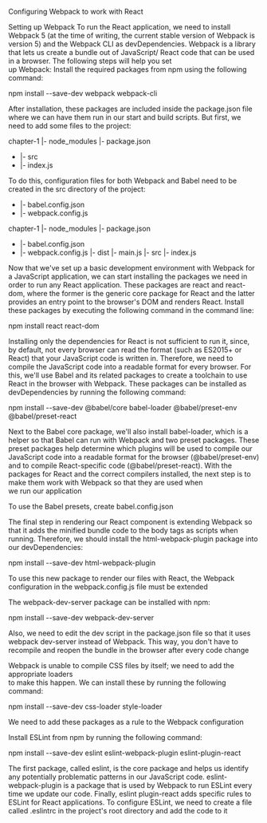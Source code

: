  Configuring Webpack to work with React

  Setting up Webpack
 To run the React application, we need to install Webpack 5 (at the time of writing, 
the current stable version of Webpack is version 5) and the Webpack CLI as 
devDependencies. Webpack is a library that lets us create a bundle out of JavaScript/
 React code that can be used in a browser. The following steps will help you set  
up Webpack:
  Install the required packages from npm using the following command:

 npm install --save-dev webpack webpack-cli
 
  After installation, these packages are included inside the package.json file where 
we can have them run in our start and build scripts. But first, we need to add 
some files to the project:

 chapter-1
  |- node_modules
  |- package.json
 + |- src
 +    |- index.js

To do this, configuration files for both Webpack and Babel need to be created in the src 
directory of the project:
 + |- babel.config.json
 + |- webpack.config.js


 chapter-1
  |- node_modules
  |- package.json
 + |- babel.config.json
 + |- webpack.config.js
  |- dist
     |- main.js 
  |- src
     |- index.js

   
 Now that we've set up a basic development environment with Webpack for  
a JavaScript application, we can start installing the packages we need in order to run any 
React application. 
These packages are react and react-dom, where the former is the generic core package 
for React and the latter provides an entry point to the browser's DOM and renders React. 
Install these packages by executing the following command in the command line:

 npm install react react-dom
 
 Installing only the dependencies for React is not sufficient to run it, since, by default, not 
every browser can read the format (such as ES2015+ or React) that your JavaScript code 
is written in. Therefore, we need to compile the JavaScript code into a readable format for 
every browser.
 For this, we'll use Babel and its related packages to create a toolchain to use React in 
the browser with Webpack. These packages can be installed as devDependencies by 
running the following command:

 npm install --save-dev @babel/core babel-loader @babel/preset-env @babel/preset-react
 
 Next to the Babel core package, we'll also install babel-loader, which is a helper so 
that Babel can run with Webpack and two preset packages. These preset packages help 
determine which plugins will be used to compile our JavaScript code into a readable 
format for the browser (@babel/preset-env) and to compile React-specific code 
(@babel/preset-react). With the packages for React and the correct compilers 
installed, the next step is to make them work with Webpack so that they are used when  
we run our application

To use the Babel presets, create babel.config.json


The final step in rendering our React component is extending Webpack so  
that it adds the minified bundle code to the body tags as scripts when running. 
Therefore, we should install the html-webpack-plugin package into  our devDependencies:

npm install --save-dev html-webpack-plugin

To use this new package to render our files with React, the Webpack configuration 
in the webpack.config.js file must be extended

The webpack-dev-server package can be installed with npm:

 npm install --save-dev webpack-dev-server
 
 Also, we need to edit the dev script in the package.json file so that it uses webpack
dev-server instead of Webpack. This way, you don't have to recompile and reopen the 
bundle in the browser after every code change

Webpack is unable to compile CSS files by itself; we need to add the appropriate loaders  
to make this happen. We can install these by running the following command:

 npm install --save-dev css-loader style-loader
 
 We need to add these packages as a rule to the Webpack configuration

 Install ESLint from npm by running the following command:
 
 npm install --save-dev eslint eslint-webpack-plugin eslint-plugin-react
 
 The first package, called eslint, is the core package and helps us identify any potentially 
problematic patterns in our JavaScript code. eslint-webpack-plugin is a package 
that is used by Webpack to run ESLint every time we update our code. Finally, eslint
plugin-react adds specific rules to ESLint for React applications.
 To configure ESLint, we need to create a file called .eslintrc in the project's root 
directory and add the code to it
